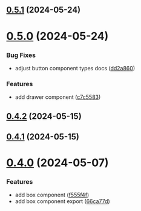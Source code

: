 ## [0.5.1](https://github.com/alancleyton/awesome-ui/compare/v0.5.0...v0.5.1) (2024-05-24)



# [0.5.0](https://github.com/alancleyton/awesome-ui/compare/v0.4.2...v0.5.0) (2024-05-24)


### Bug Fixes

* adjust button component types docs ([dd2a860](https://github.com/alancleyton/awesome-ui/commit/dd2a8606a0dc5ccd528dfaec9e250851264afdfc))


### Features

* add drawer component ([c7c5583](https://github.com/alancleyton/awesome-ui/commit/c7c5583ed20b95d0d391767a25d6539fd0192957))



## [0.4.2](https://github.com/alancleyton/awesome-ui/compare/v0.4.1...v0.4.2) (2024-05-15)



## [0.4.1](https://github.com/alancleyton/awesome-ui/compare/v0.4.0...v0.4.1) (2024-05-15)



# [0.4.0](https://github.com/alancleyton/awesome-ui/compare/v0.3.32...v0.4.0) (2024-05-07)


### Features

* add box component ([f555f4f](https://github.com/alancleyton/awesome-ui/commit/f555f4f92b868757ad62cf32e783cdec5fdb4a2c))
* add box component export ([66ca77d](https://github.com/alancleyton/awesome-ui/commit/66ca77d4eedcf19940aff9e4d53e5589906d62b5))



